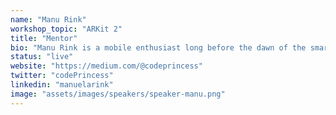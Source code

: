 ```yaml
---
name: "Manu Rink"
workshop_topic: "ARKit 2"
title: "Mentor"
bio: "Manu Rink is a mobile enthusiast long before the dawn of the smartphone. Currently she shares her passion as a tech evangelist @Microsoft and inspires a wide audience of techies for her beloved topics including mobile development, serverless computing and gaming."
status: "live"
website: "https://medium.com/@codeprincess"
twitter: "codePrincess"
linkedin: "manuelarink"
image: "assets/images/speakers/speaker-manu.png"
---
```

  


